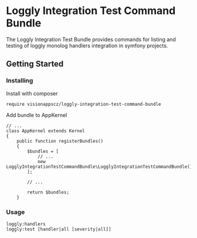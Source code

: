 # Loggly Integration Test Command Bundle

The Loggly Integration Test Bundle provides commands for listing and testing of loggly monolog handlers integration in symfony projects.

## Getting Started

### Installing

Install with composer
```
require visionappscz/loggly-integration-test-command-bundle
```

Add bundle to AppKernel
```
// ...
class AppKernel extends Kernel
{
    public function registerBundles()
    {
        $bundles = [
            // ...
            new LogglyIntegrationTestCommandBundle\LogglyIntegrationTestCommandBundle(),
        ];

        // ...

        return $bundles;
    }
```

### Usage
```
loggly:handlers
loggly:test [handler|all [severity|all]]
```
